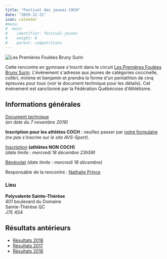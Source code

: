 ```yaml
---
title: "Festival des jeunes COCH"
date: "2019-12-21"
icon: calendar
#menu:
#  main:
#    identifier: festival-jeunes
#    weight: 0
#    parent: competitions
---
```


![Les Premières Foulées Bruny Surin](/img/logo-premieres-foulees-bruny-surin.jpg)

Cette rencontre en gymnase s'inscrit dans le circuit [Les Premières Foulées Bruny Surin](http://www.athletisme-quebec.ca/evenements-en-gymnase). L'événement s'adresse aux jeunes de catégories coccinelle, colibri, minime et benjamin et prendra la forme d'un pentathlon de cinq épreuves pour tous (voir le document technique pour les détails). Cet événement est sanctionné par la Fédération Québécoise d'Athlétisme.

## Informations générales

[Document technique](https://campagnes.corsaire-chaparral.org/asset/465:document-technique-festival-des-jeunes-coch-2019)  
_(en date du 7 novembre 2019)_

<!--
[Horaire final](https://campagnes.corsaire-chaparral.org/asset/217:horaire-final-festival-jeunes-coch-2018)  
_(en date du 9 décembre 2018)_
-->

**Inscription pour les athlètes COCH** : veuillez passer par [notre formulaire](/calendrier/) _(ne pas s'inscrire sur le site AVS-Sport)_.

[Inscription](https://avs-sport.com/inscriptions.php?comp=429) **(athlètes NON COCH)**  
_(date limite : mercredi 18 décembre 23h59)_

[Bénévolat](https://campagnes.corsaire-chaparral.org/benevolat-festival-des-jeunes-coch-2019) _(date limite : mercredi 18 décembre)_

Responsable de la rencontre : [Nathalie Prince](mailto:nathalie.prince1@videotron.ca)

### Lieu

**Polyvalente Sainte-Thérèse**  
401 boulevard du Domaine  
Sainte-Thérèse QC  
J7E 4S4

<!--
## Bénévolat

Vous souhaitez faire du bénévolat lors de cet événement? [Inscrivez-vous ici!](https://campagnes.corsaire-chaparral.org/benevolat-festival-en-salle-coch-2018)
-->

<!--
### Horaire des bénévoles :

_(mis à jour le 14 décembre)_

* [Bloc #1 : MONTAGE vendredi 14 décembre 18h–21h](https://assets.corsaire-chaparral.org/competitions/2018/benevolat-festiva1-bloc1.docx)
* [Bloc #2 : samedi 15 décembre 8h30–11h30](https://assets.corsaire-chaparral.org/competitions/2018/benevolat-festival-bloc2.docx)
* [Bloc #3 : samedi 15 décembre 11h00–13h30](https://assets.corsaire-chaparral.org/competitions/2018/benevolat-festival-bloc3.docx)
* [Bloc #4 : samedi 15 décembre 13h00–15h30](https://assets.corsaire-chaparral.org/competitions/2018/benevolat-festival-bloc4.docx)
-->


## Résultats antérieurs

- [Résultats 2018](https://avs-sport.com/comp_main.php?comp=331)
- [Résultats 2017](/resultats/2017/festival-en-salle-pour-jeunes/)
- [Résultats 2016](https://assets.corsaire-chaparral.org/competitions/2016/resultats-festival-en-salle-coch-2016.pdf)